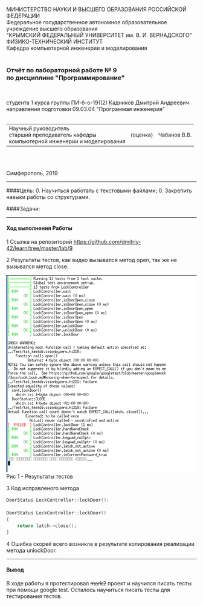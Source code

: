 МИНИСТЕРСТВО НАУКИ  И ВЫСШЕГО ОБРАЗОВАНИЯ РОССИЙСКОЙ ФЕДЕРАЦИИ  
Федеральное государственное автономное образовательное учреждение высшего образования  
"КРЫМСКИЙ ФЕДЕРАЛЬНЫЙ УНИВЕРСИТЕТ им. В. И. ВЕРНАДСКОГО"  
ФИЗИКО-ТЕХНИЧЕСКИЙ ИНСТИТУТ  
Кафедра компьютерной инженерии и моделирования
<br/><br/>

### Отчёт по лабораторной работе № 9<br/> по дисциплине "Программирование"
<br/>

студента 1 курса группы ПИ-б-о-191(2) 
Кадников Дмитрий Андреевич
направления подготовки 09.03.04 "Программая инженерия"  
<br/>

<table>
<tr><td>Научный руководитель<br/> старший преподаватель кафедры<br/> компьютерной инженерии и моделирования</td>
<td>(оценка)</td>
<td>Чабанов В.В.</td>
</tr>
</table>
<br/><br/>

Симферополь, 2019
***
####Цель:
0. Научиться работать с текстовыми файлами;
0. Закрепить навыки работы со структурами.

####Задачи:


***
#### Ход выполнения Работы

1 Ссылка на репозиторий
https://github.com/dmitriy-42/learn/tree/master/lab/9

2 Результаты тестов, как видно вызывался метод open, так же не вызывался метод close.

![1.png](./1.png)
Рис 1 - Результаты тестов

3 Код исправленого метода

```C++
DoorStatus LockController::lockDoor();

DoorStatus LockController::lockDoor()
{
    return latch->close();
}
```

4 Ошибка скорей всего возникла в результате копирования реализации метода unlockDoor.

***
#### Вывод
В ходе работы я протестировал ~~mark2~~ проект и научился писать тесты при помощи google test. Осталось научиться писать тесты для тестирования тестов.
